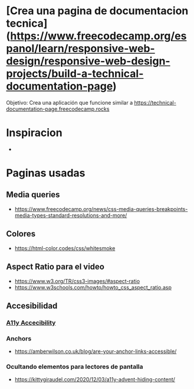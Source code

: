 # [Crea una pagina de documentacion tecnica] (https://www.freecodecamp.org/espanol/learn/responsive-web-design/responsive-web-design-projects/build-a-technical-documentation-page)
Objetivo: Crea una aplicación que funcione similar a https://technical-documentation-page.freecodecamp.rocks


# Inspiracion
  - 
  

# Paginas usadas
## Media queries
  - https://www.freecodecamp.org/news/css-media-queries-breakpoints-media-types-standard-resolutions-and-more/

## Colores
  - https://html-color.codes/css/whitesmoke

## Aspect Ratio para el video
  - https://www.w3.org/TR/css3-images/#aspect-ratio
  - https://www.w3schools.com/howto/howto_css_aspect_ratio.asp



## Accesibilidad
### [A11y Accecibility](https://kittygiraudel.com/2020/12/01/a11y-advent-calendar/)
### Anchors
  - https://amberwilson.co.uk/blog/are-your-anchor-links-accessible/

### Ocultando elementos para lectores de pantalla
  - https://kittygiraudel.com/2020/12/03/a11y-advent-hiding-content/